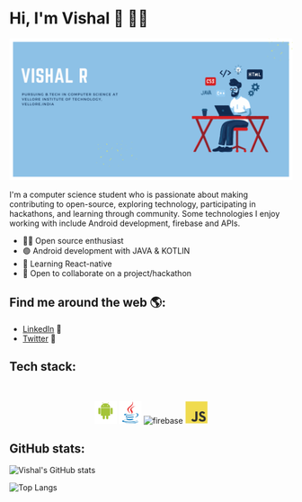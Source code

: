 # Hi, I'm Vishal 👋 :man_technologist:

<img src="https://github.com/vishal206/vishal206/blob/main/vishalbanner.png" >

I'm a computer science student who is passionate about making contributing to open-source, exploring technology, participating in hackathons, and learning through community. Some technologies I enjoy working with include Android development, firebase and APIs.

* :man_technologist: Open source enthusiast
* :green_circle: Android development with JAVA & KOTLIN
* :seedling: Learning React-native
* :handshake: Open to collaborate on a project/hackathon

## Find me around the web 🌎:
- <a href="https://www.linkedin.com/in/vishal-r-profile/">LinkedIn</a> 💼 
- <a href="https://twitter.com/vishalr206">Twitter</a> :memo:


## Tech stack:

<br>
<p align="center">
<img src="https://raw.githubusercontent.com/devicons/devicon/master/icons/android/android-original-wordmark.svg" alt="android" width="40" height="40"/> <img src="https://raw.githubusercontent.com/devicons/devicon/master/icons/java/java-original.svg" alt="java" width="40" height="40"/> <img src="https://www.vectorlogo.zone/logos/firebase/firebase-icon.svg" alt="firebase" width="40" height="40"/> <img src="https://raw.githubusercontent.com/devicons/devicon/master/icons/javascript/javascript-original.svg" alt="javascript" width="40" height="40"/> </p>

## GitHub stats:

![Vishal's GitHub stats](https://github-readme-stats.vercel.app/api?username=vishal206&count_private=true&show_icons=true&hide=stars,issues)

![Top Langs](https://github-readme-stats.vercel.app/api/top-langs/?username=vishal206&layout=compact)


